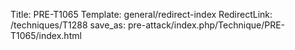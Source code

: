 Title: PRE-T1065
Template: general/redirect-index
RedirectLink: /techniques/T1288
save_as: pre-attack/index.php/Technique/PRE-T1065/index.html